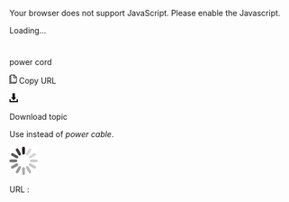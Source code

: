 Your browser does not support JavaScript. Please enable the Javascript.

Loading...

# 

power cord

![Copy URL](power-cord_files/Copy.png)
Copy URL

![Download](power-cord_files/Download.png)

Download topic

Use instead of *power cable*.

![In progress](power-cord_files/activity-large.gif)

URL :

